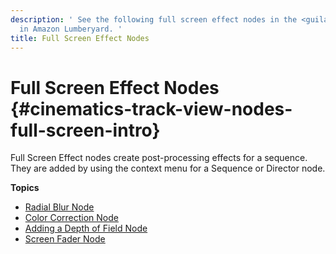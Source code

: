 ```yaml
---
description: ' See the following full screen effect nodes in the <guilabel>Track View</guilabel> editor
  in Amazon Lumberyard. '
title: Full Screen Effect Nodes
---
```

# Full Screen Effect Nodes {#cinematics-track-view-nodes-full-screen-intro}

Full Screen Effect nodes create post\-processing effects for a sequence\. They are added by using the context menu for a Sequence or Director node\.

**Topics**
+ [Radial Blur Node](/docs/userguide/cinematics/track-view/nodes-blur.md)
+ [Color Correction Node](/docs/userguide/cinematics/track-view/nodes-color-correction.md)
+ [Adding a Depth of Field Node](/docs/userguide/cinematics/track-view/nodes-dof.md)
+ [Screen Fader Node](/docs/userguide/cinematics/track-view/nodes-screen-fader.md)
